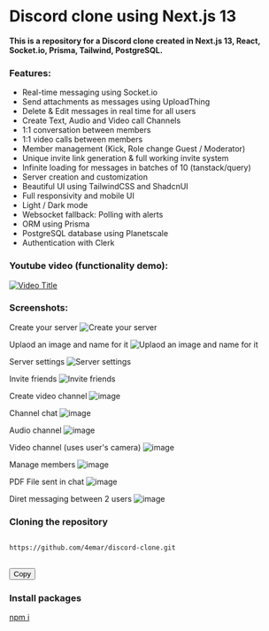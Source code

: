 # Discord clone using Next.js 13

**This is a repository for a Discord clone created in Next.js 13, React, Socket.io, Prisma, Tailwind, PostgreSQL.**

### Features:
-	Real-time messaging using Socket.io
-	Send attachments as messages using UploadThing
-	Delete & Edit messages in real time for all users
-	Create Text, Audio and Video call Channels
-	1:1 conversation between members
-	1:1 video calls between members
-	Member management (Kick, Role change Guest / Moderator)
-	Unique invite link generation & full working invite system
-	Infinite loading for messages in batches of 10 (tanstack/query)
-	Server creation and customization
-	Beautiful UI using TailwindCSS and ShadcnUI
-	Full responsivity and mobile UI
-	Light / Dark mode
-	Websocket fallback: Polling with alerts
-	ORM using Prisma
-	PostgreSQL database using Planetscale
-	Authentication with Clerk

### Youtube video (functionality demo): 

[![Video Title](https://img.youtube.com/vi/irlj8GANpkg/0.jpg)](https://www.youtube.com/watch?v=irlj8GANpkg)


### Screenshots:

Create your server
![Create your server](https://github.com/4emar/discord-clone/assets/81175325/8cd6a134-fbe9-416b-bdd7-5bee86141c47)

Uplaod an image and name for it
![Uplaod an image and name for it](https://github.com/4emar/discord-clone/assets/81175325/0f494889-1395-4cef-a619-0bd4bbefde57)

Server settings
![Server settings](https://github.com/4emar/discord-clone/assets/81175325/84926a31-3a42-46a0-b1cb-e38482bfe226)

Invite friends
![Invite friends](https://github.com/4emar/discord-clone/assets/81175325/a3d1d39b-975f-4a0f-9367-b9a806db3a21)

Create video channel
![image](https://github.com/4emar/discord-clone/assets/81175325/bea64fcf-ffb0-4e44-a745-d21d8a7b5784)

Channel chat
![image](https://github.com/4emar/discord-clone/assets/81175325/1282d858-863a-4006-b26e-3fc8de6a50ed)

Audio channel
![image](https://github.com/4emar/discord-clone/assets/81175325/3c6161c6-60f1-477b-a954-a03fc59bb08c)

Video channel (uses user's camera)
![image](https://github.com/4emar/discord-clone/assets/81175325/72fa6b2a-c6bf-4ae0-a847-4ab504650803)

Manage members
![image](https://github.com/4emar/discord-clone/assets/81175325/91b05fcf-bd8d-46e5-9b1b-05a6f5456959)

PDF File sent in chat
![image](https://github.com/4emar/discord-clone/assets/81175325/73335544-1d55-42bc-a380-c02bb3d1abbb)

Diret messaging between 2 users
![image](https://github.com/4emar/discord-clone/assets/81175325/a38d4cb8-8149-4e8a-986e-0261abe5cc19)

### Cloning the repository

<pre>
<code id="code-snippet">
https://github.com/4emar/discord-clone.git
</code>
</pre>

<button class="btn" data-clipboard-target="#code-snippet">
  Copy
</button>

### Install packages

[npm i]()
